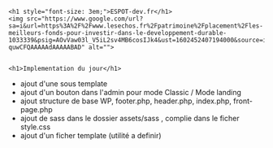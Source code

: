 <body>

    <h1 style="font-size: 3em;">ESPOT-dev.fr</h1>
    <img src="https://www.google.com/url?sa=i&url=https%3A%2F%2Fwww.lesechos.fr%2Fpatrimoine%2Fplacement%2Fles-meilleurs-fonds-pour-investir-dans-le-developpement-durable-1033339&psig=AOvVaw03l_V5iL2sv4MB6cosIJk4&ust=1602452407194000&source=images&cd=vfe&ved=0CAIQjRxqFwoTCND1hMb-quwCFQAAAAAdAAAAABAD" alt="">


    <h1>Implementation du jour</h1>
   <ul>
       <li>ajout d'une sous template</li>
       <li>ajout d'un bouton dans l'admin pour mode Classic / Mode landing</li>
       <li>ajout structure de base WP, footer.php, header.php, index.php, front-page.php</li>
       <li>ajout de sass dans le dossier assets/sass , complie dans le ficher style.css</li>
       <li>ajout d'un ficher template (utilité a definir)</li>

   </ul>
</body>
